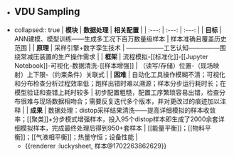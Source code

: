 - VDU Sampling
	-
- collapsed:: true
  | **模块** | **数据处理** | **相关配置** |
  | :---: | :---: | :---: |
  | **目标** | ANN建模、模型训练——生成多工况下百万数量级样本 | 样本准确且覆盖历史范围 |
  | **原理** | 采样引擎+数字孪生技术 | ——————工艺认知—————围绕常减压装置的生产操作需求 |
  | **框架** | 流程模拟-[[标准化]]-[[Jupyter Notebook]]-可视化-数据清洗-[[样本增强]] | （读写/存储）位置-（现场映射）上下限-（约束条件）关联式 |
  | **困难** | 自动化工具操作模糊不清；可视化和分布检查分析过程效率低；跑样出错时难以溯源；样本分步运行耗时长；在模型验证和查错上耗时较多 | 初步配置粗糙，配置工序繁琐容易出错，检查分布很难与现场数据相吻合；需要反复迭代多个版本，并对更改过的痕迹加以注释 |
  | **成果** | 数据处理：distop采样结果清洗——提高详细模拟的样本收敛率；[[聚类]]+分步模式增强样本，投入95个distop样本即生成了2000余套详细模拟样本，完成最终处理后得到950+套样本 | [[能量平衡]]；[[物料平衡]]；[[气液相平衡]]；热量守恒；设备性能 |
	- {{renderer :luckysheet, 样本@1702263862629}}